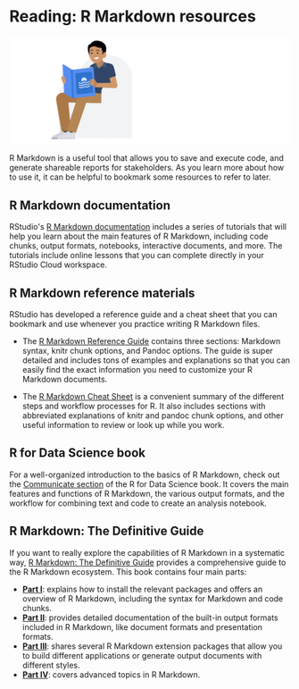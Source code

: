 # Reading: R Markdown resources

![Image](./resources/img-1.png)

R Markdown is a useful tool that allows you to save and execute code, and generate shareable reports for stakeholders. As you learn more about how to use it, it can be helpful to bookmark some resources to refer to later.

## R Markdown documentation

RStudio's [R Markdown documentation](https://rmarkdown.rstudio.com/lesson-1.html) includes a series of tutorials that will help you learn about the main features of R Markdown, including code chunks, output formats, notebooks, interactive documents, and more. The tutorials include online lessons that you can complete directly in your RStudio Cloud workspace.

## R Markdown reference materials

RStudio has developed a reference guide and a cheat sheet that you can bookmark and use whenever you practice writing R Markdown files.  

- The [R Markdown Reference Guide](https://rstudio.com/wp-content/uploads/2015/03/rmarkdown-reference.pdf?_ga=2.49295910.1034302809.1602760608-739985330.1601281773) contains three sections: Markdown syntax, knitr chunk options, and Pandoc options. The guide is super detailed and includes tons of examples and explanations so that you can easily find the exact information you need to customize your R Markdown documents. 

- The [R Markdown Cheat Sheet](https://rmarkdown.rstudio.com/lesson-15.html) is a convenient summary of the different steps and workflow processes for R. It also includes sections with abbreviated explanations of knitr and pandoc chunk options, and other useful information to review or look up while you work.

## R for Data Science book

For a well-organized introduction to the basics of R Markdown, check out the [Communicate section](https://r4ds.had.co.nz/communicate-intro.html) of the R for Data Science book. It covers the main features and functions of R Markdown, the various output formats, and the workflow for combining text and code to create an analysis notebook.

## R Markdown: The Definitive Guide

If you want to really explore the capabilities of R Markdown in a systematic way, [R Markdown: The Definitive Guide](https://bookdown.org/yihui/rmarkdown/) provides a comprehensive guide to the R Markdown ecosystem. This book contains four main parts:

- [**Part I**](https://bookdown.org/yihui/rmarkdown/installation.html): explains how to install the relevant packages and offers an overview of R Markdown, including the syntax for Markdown and code chunks.
- [**Part II**](https://bookdown.org/yihui/rmarkdown/documents.html): provides detailed documentation of the built-in output formats included in R Markdown, like document formats and presentation formats.
- [**Part III**](https://bookdown.org/yihui/rmarkdown/dashboards.html): shares several R Markdown extension packages that allow you to build different applications or generate output documents with different styles.
- [**Part IV**](https://bookdown.org/yihui/rmarkdown/parameterized-reports.html): covers advanced topics in R Markdown.
